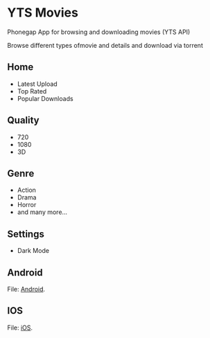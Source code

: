# YTS Movies
Phonegap App for browsing and downloading movies (YTS API)

Browse different types ofmovie and details and download via torrent 

## Home
- Latest Upload
- Top Rated
- Popular Downloads

## Quality
- 720
- 1080
- 3D

## Genre
- Action
- Drama
- Horror
- and many more...

## Settings
- Dark Mode

## Android
File: [Android](https://pages.github.com/).

## IOS
File: [iOS](https://pages.github.com/).
